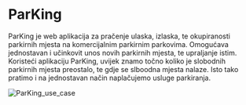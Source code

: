 # ParKing

ParKing je web aplikacija za pračenje ulaska, izlaska, te okupiranosti parkirnih mjesta na komercijalnim parkirnim parkovima. Omogućava jednostavan i učinkovit unos novih parkirnih mjesta, te upraljanje istim.
Koristeći aplikaciju ParKing, uvijek znamo točno koliko je slobodnih parkirnih mjesta preostalo, te gdje se slboodna mjesta nalaze. Isto tako pratimo i na jednostavan način naplačujemo usluge parkiranja.

![ParKing_use_case](https://github.com/user-attachments/assets/8c731307-f7aa-423e-9f00-19835e18a84f)
